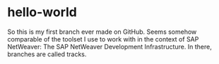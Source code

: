 # hello-world

So this is my first branch ever made on GitHub. Seems somehow comparable of the toolset I use to work with in the context of SAP NetWeaver: The SAP NetWeaver Development Infrastructure. In there, branches are called tracks.
